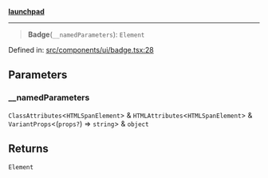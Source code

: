 [**launchpad**](index.md)

***

> **Badge**(`__namedParameters`): `Element`

Defined in: [src/components/ui/badge.tsx:28](https://github.com/victorbratov/launchpad/blob/d1815ef1a573b42ac1f231f3f3d6617bddce6dbe/src/components/ui/badge.tsx#L28)

## Parameters

### \_\_namedParameters

`ClassAttributes`\<`HTMLSpanElement`\> & `HTMLAttributes`\<`HTMLSpanElement`\> & `VariantProps`\<(`props?`) => `string`\> & `object`

## Returns

`Element`
